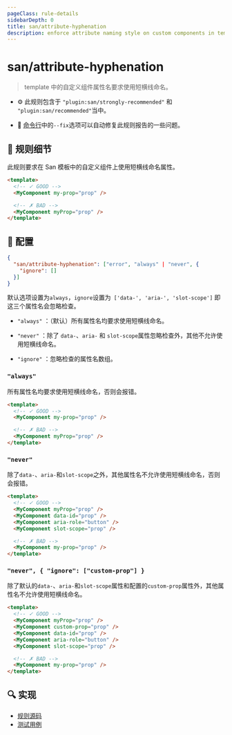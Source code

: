 ```yaml
---
pageClass: rule-details
sidebarDepth: 0
title: san/attribute-hyphenation
description: enforce attribute naming style on custom components in template
---
```

# san/attribute-hyphenation
> template 中的自定义组件属性名要求使用短横线命名。

- :gear: 此规则包含于 `"plugin:san/strongly-recommended"` 和 `"plugin:san/recommended"`当中。

- :wrench: [命令行](https://eslint.org/docs/user-guide/command-line-interface#fixing-problems)中的`--fix`选项可以自动修复此规则报告的一些问题。

## :book: 规则细节

此规则要求在 San 模板中的自定义组件上使用短横线命名属性。

<eslint-code-block fix :rules="{'san/attribute-hyphenation': ['error', 'always']}">

```html
<template>
  <!-- ✓ GOOD -->
  <MyComponent my-prop="prop" />

  <!-- ✗ BAD -->
  <MyComponent myProp="prop" />
</template>
```

</eslint-code-block>

## :wrench: 配置

```json
{
  "san/attribute-hyphenation": ["error", "always" | "never", {
    "ignore": []
  }]
}
```

默认选项设置为`always`，`ignore`设置为` ['data-', 'aria-', 'slot-scope']` 即这三个属性名会忽略检查。

- `"always"` ：（默认）所有属性名均要求使用短横线命名。

- `"never"` ：除了 `data-`、`aria-` 和 `slot-scope`属性忽略检查外，其他不允许使用短横线命名。

- `"ignore"` ：忽略检查的属性名数组。

### `"always"`
所有属性名均要求使用短横线命名，否则会报错。

<eslint-code-block fix :rules="{'san/attribute-hyphenation': ['error', 'always']}">

```html
<template>
  <!-- ✓ GOOD -->
  <MyComponent my-prop="prop" />

  <!-- ✗ BAD -->
  <MyComponent myProp="prop" />
</template>
```

</eslint-code-block>

### `"never"`
除了`data-`、`aria-`和`slot-scope`之外，其他属性名不允许使用短横线命名，否则会报错。

<eslint-code-block fix :rules="{'san/attribute-hyphenation': ['error', 'never']}">

```html
<template>
  <!-- ✓ GOOD -->
  <MyComponent myProp="prop" />
  <MyComponent data-id="prop" />
  <MyComponent aria-role="button" />
  <MyComponent slot-scope="prop" />

  <!-- ✗ BAD -->
  <MyComponent my-prop="prop" />
</template>
```

</eslint-code-block>

### `"never", { "ignore": ["custom-prop"] }`
除了默认的`data-`、`aria-`和`slot-scope`属性和配置的`custom-prop`属性外，其他属性名不允许使用短横线命名。

<eslint-code-block fix :rules="{'san/attribute-hyphenation': ['error', 'never', { ignore: ['custom-prop']}]}">

```html
<template>
  <!-- ✓ GOOD -->
  <MyComponent myProp="prop" />
  <MyComponent custom-prop="prop" />
  <MyComponent data-id="prop" />
  <MyComponent aria-role="button" />
  <MyComponent slot-scope="prop" />

  <!-- ✗ BAD -->
  <MyComponent my-prop="prop" />
</template>
```

</eslint-code-block>

## :mag: 实现

- [规则源码](https://github.com/ecomfe/eslint-plugin-san/blob/main/lib/rules/attribute-hyphenation.js)
- [测试用例](https://github.com/ecomfe/eslint-plugin-san/tree/main/__tests__/lib/rules/attribute-hyphenation.test.js)

